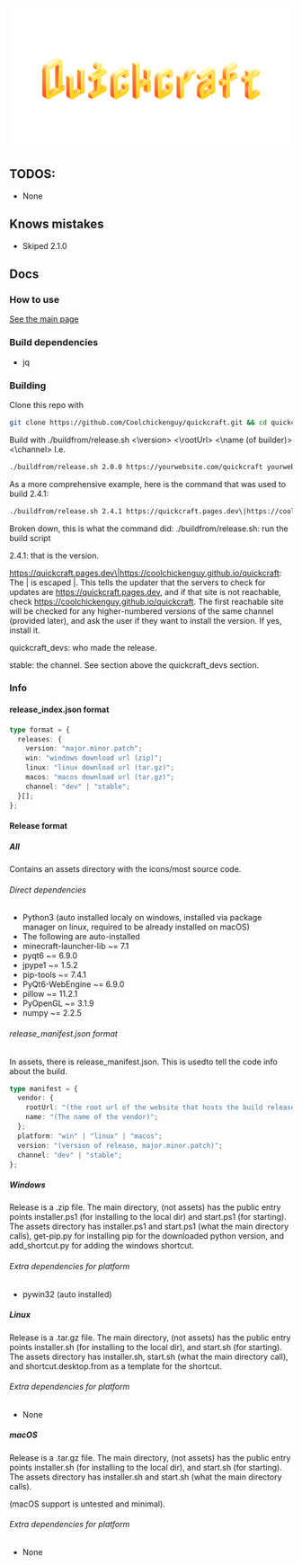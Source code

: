 <img src="img/logo_full.png">

## TODOS:
- None

## Knows mistakes
- Skiped 2.1.0

## Docs

### How to use

[See the main page](.)

### Build dependencies
- jq

### Building

Clone this repo with

```sh
git clone https://github.com/Coolchickenguy/quickcraft.git && cd quickcraft
```

Build with
./buildfrom/release.sh <\version> <\rootUrl> <\name (of builder)> <\channel>
I.e.

```sh
./buildfrom/release.sh 2.0.0 https://yourwebsite.com/quickcraft yourwebsite release
```

As a more comprehensive example, here is the command that was used to build 2.4.1:

```sh
./buildfrom/release.sh 2.4.1 https://quickcraft.pages.dev\|https://coolchickenguy.github.io/quickcraft quickcraft_devs stable
```

Broken down, this is what the command did:
./buildfrom/release.sh: run the build script

2.4.1: that is the version.

https://quickcraft.pages.dev\|https://coolchickenguy.github.io/quickcraft: The \| is escaped |. This tells the updater that the servers to check for updates are https://quickcraft.pages.dev, and if that site is not reachable, check https://coolchickenguy.github.io/quickcraft. The first reachable site will be checked for any higher-numbered versions of the same channel (provided later), and ask the user if they want to install the version. If yes, install it.

quickcraft_devs: who made the release.

stable: the channel. See section above the quickcraft_devs section.
### Info

#### release_index.json format

```typescript
type format = {
  releases: {
    version: "major.minor.patch";
    win: "windows download url (zip)";
    linux: "linux download url (tar.gz)";
    macos: "macos download url (tar.gz)";
    channel: "dev" | "stable";
  }[];
};
```

#### Release format

##### All

Contains an assets directory with the icons/most source code.

###### Direct dependencies

- Python3 (auto installed localy on windows, installed via package manager on linux, required to be already installed on macOS)
- The following are auto-installed
- minecraft-launcher-lib ~= 7.1
- pyqt6 ~= 6.9.0 
- jpype1 ~= 1.5.2
- pip-tools ~= 7.4.1 
- PyQt6-WebEngine ~= 6.9.0
- pillow ~= 11.2.1
- PyOpenGL ~= 3.1.9
- numpy ~= 2.2.5

###### release_manifest.json format

In assets, there is release_manifest.json. This is usedto tell the code info about the build.

```typescript
type manifest = {
  vendor: {
    rootUrl: "(the root url of the website that hosts the build releases, ie https://coolchickenguy.github.io/quickcraft or multable, the first avalible one will be used, like https://quickcraft.pages.dev|https://coolchickenguy.github.io/quickcraft)";
    name: "(The name of the vendor)";
  };
  platform: "win" | "linux" | "macos";
  version: "(version of release, major.minor.patch)";
  channel: "dev" | "stable";
};
```

##### Windows

Release is a .zip file. The main directory, (not assets) has the public entry points installer.ps1 (for installing to the local dir) and start.ps1 (for starting). The assets directory has installer.ps1 and start.ps1 (what the main directory calls), get-pip.py for installing pip for the downloaded python version, and add_shortcut.py for adding the windows shortcut.

###### Extra dependencies for platform

- pywin32 (auto installed)

##### Linux

Release is a .tar.gz file. The main directory, (not assets) has the public entry points installer.sh (for installing to the local dir), and start.sh (for starting). The assets directory has installer.sh, start.sh (what the main directory call), and shortcut.desktop.from as a template for the shortcut.

###### Extra dependencies for platform

- None

##### macOS

Release is a .tar.gz file. The main directory, (not assets) has the public entry points installer.sh (for installing to the local dir), and start.sh (for starting). The assets directory has installer.sh and start.sh (what the main directory calls).

(macOS support is untested and minimal).

###### Extra dependencies for platform

- None

